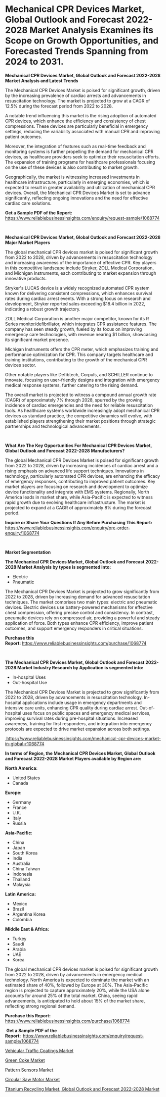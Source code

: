 <p><h1>Mechanical CPR Devices Market, Global Outlook and Forecast 2022-2028 Market Analysis Examines its Scope on Growth Opportunities, and Forecasted Trends Spanning from 2024 to 2031.</h1></p><p><strong>Mechanical CPR Devices Market, Global Outlook and Forecast 2022-2028 Market Analysis and Latest Trends</strong></p>
<p><p>The Mechanical CPR Devices Market is poised for significant growth, driven by the increasing prevalence of cardiac arrests and advancements in resuscitation technology. The market is projected to grow at a CAGR of 12.5% during the forecast period from 2022 to 2028. </p><p>A notable trend influencing this market is the rising adoption of automated CPR devices, which enhance the efficiency and consistency of chest compressions. These devices are particularly beneficial in emergency settings, reducing the variability associated with manual CPR and improving patient outcomes. </p><p>Moreover, the integration of features such as real-time feedback and monitoring systems is further propelling the demand for mechanical CPR devices, as healthcare providers seek to optimize their resuscitation efforts. The expansion of training programs for healthcare professionals focusing on the use of these devices is also contributing to market growth.</p><p>Geographically, the market is witnessing increased investments in healthcare infrastructure, particularly in emerging economies, which is expected to result in greater availability and utilization of mechanical CPR devices. Overall, the Mechanical CPR Devices Market is set to advance significantly, reflecting ongoing innovations and the need for effective cardiac care solutions.</p></p>
<p><strong>Get a Sample PDF of the Report:&nbsp;</strong> <a href="https://www.reliablebusinessinsights.com/enquiry/request-sample/1068774">https://www.reliablebusinessinsights.com/enquiry/request-sample/1068774</a></p>
<p>&nbsp;</p>
<p><strong>Mechanical CPR Devices Market, Global Outlook and Forecast 2022-2028 Major Market Players</strong></p>
<p><p>The global mechanical CPR devices market is poised for significant growth from 2022 to 2028, driven by advancements in resuscitation technology and increasing awareness of the importance of effective CPR. Key players in this competitive landscape include Stryker, ZOLL Medical Corporation, and Michigan Instruments, each contributing to market expansion through innovative products.</p><p>Stryker's LUCAS device is a widely recognized automated CPR system known for delivering consistent compressions, which enhances survival rates during cardiac arrest events. With a strong focus on research and development, Stryker reported sales exceeding $18.4 billion in 2022, indicating a robust growth trajectory.</p><p>ZOLL Medical Corporation is another major competitor, known for its R Series monitor/defibrillator, which integrates CPR assistance features. The company has seen steady growth, fueled by its focus on improving emergency care technologies, with revenue nearing $1 billion, showcasing its significant market presence.</p><p>Michigan Instruments offers the CPR meter, which emphasizes training and performance optimization for CPR. This company targets healthcare and training institutions, contributing to the growth of the mechanical CPR devices sector.</p><p>Other notable players like Defibtech, Corpuls, and SCHILLER continue to innovate, focusing on user-friendly designs and integration with emergency medical response systems, further catering to the rising demand.</p><p>The overall market is projected to witness a compound annual growth rate (CAGR) of approximately 7% through 2028, spurred by the growing incidence of cardiac emergencies and the need for reliable resuscitation tools. As healthcare systems worldwide increasingly adopt mechanical CPR devices as standard practice, the competitive dynamics will evolve, with established players strengthening their market positions through strategic partnerships and technological advancements.</p></p>
<p>&nbsp;</p>
<p><strong>What Are The Key Opportunities For Mechanical CPR Devices Market, Global Outlook and Forecast 2022-2028 Manufacturers?</strong></p>
<p><p>The global Mechanical CPR Devices Market is poised for significant growth from 2022 to 2028, driven by increasing incidences of cardiac arrest and a rising emphasis on advanced life support techniques. Innovations in technology, particularly automated CPR devices, are enhancing the efficacy of emergency responses, contributing to improved patient outcomes. Key market players are focusing on research and development to optimize device functionality and integrate with EMS systems. Regionally, North America leads in market share, while Asia-Pacific is expected to witness rapid growth due to evolving healthcare infrastructure. The market is projected to expand at a CAGR of approximately 8% during the forecast period.</p></p>
<p><strong>Inquire or Share Your Questions If Any Before Purchasing This Report:</strong> <a href="https://www.reliablebusinessinsights.com/enquiry/pre-order-enquiry/1068774">https://www.reliablebusinessinsights.com/enquiry/pre-order-enquiry/1068774</a></p>
<p>&nbsp;</p>
<p><strong>Market Segmentation</strong></p>
<p><strong>The Mechanical CPR Devices Market, Global Outlook and Forecast 2022-2028 Market Analysis by types is segmented into:</strong></p>
<p><ul><li>Electric</li><li>Pneumatic</li></ul></p>
<p><p>The Mechanical CPR Devices Market is projected to grow significantly from 2022 to 2028, driven by increasing demand for advanced resuscitation techniques. The market comprises two main types: electric and pneumatic devices. Electric devices use battery-powered mechanisms for effective chest compression, offering precise control and consistency. In contrast, pneumatic devices rely on compressed air, providing a powerful and steady application of force. Both types enhance CPR efficiency, improve patient outcomes, and support emergency responders in critical situations.</p></p>
<p><strong>Purchase this Report:&nbsp;</strong><a href="https://www.reliablebusinessinsights.com/purchase/1068774">https://www.reliablebusinessinsights.com/purchase/1068774</a></p>
<p>&nbsp;</p>
<p><strong>The Mechanical CPR Devices Market, Global Outlook and Forecast 2022-2028 Market Industry Research by Application is segmented into:</strong></p>
<p><ul><li>In-hospital Uses</li><li>Out-hospital Use</li></ul></p>
<p><p>The Mechanical CPR Devices Market is projected to grow significantly from 2022 to 2028, driven by advancements in resuscitation technology. In-hospital applications include usage in emergency departments and intensive care units, enhancing CPR quality during cardiac arrest. Out-of-hospital uses focus on public spaces and emergency medical services, improving survival rates during pre-hospital situations. Increased awareness, training for first responders, and integration into emergency protocols are expected to drive market expansion across both settings.</p></p>
<p><a href="https://www.reliablebusinessinsights.com/mechanical-cpr-devices-market-in-global-r1068774">&nbsp;https://www.reliablebusinessinsights.com/mechanical-cpr-devices-market-in-global-r1068774</a></p>
<p><strong>In terms of Region, the Mechanical CPR Devices Market, Global Outlook and Forecast 2022-2028 Market Players available by Region are:</strong></p>
<p>
    <p> <strong> North America: </strong>
        <ul>
            <li>United States</li>
            <li>Canada</li>
        </ul>
        </p> 
    <p> <strong> Europe: </strong>
        <ul>
            <li>Germany</li>
            <li>France</li>
            <li>U.K.</li>
            <li>Italy</li>
            <li>Russia</li>
        </ul>
        </p> 
    <p> <strong> Asia-Pacific: </strong>
        <ul>
            <li>China</li>
            <li>Japan</li>
            <li>South Korea</li>
            <li>India</li>
            <li>Australia</li>
            <li>China Taiwan</li>
            <li>Indonesia</li>
            <li>Thailand</li>
            <li>Malaysia</li>
        </ul>
        </p> 
    <p> <strong> Latin America: </strong>
        <ul>
            <li>Mexico</li>
            <li>Brazil</li>
            <li>Argentina Korea</li>
            <li>Colombia</li>
        </ul>
        </p> 
    <p> <strong> Middle East & Africa: </strong>
        <ul>
            <li>Turkey</li>
            <li>Saudi</li>
            <li>Arabia</li>
            <li>UAE</li>
            <li>Korea</li>
        </ul>
    </p>
    </p>
<p><p>The global mechanical CPR devices market is poised for significant growth from 2022 to 2028, driven by advancements in emergency medical technology. North America is expected to dominate the market with an estimated share of 40%, followed by Europe at 30%. The Asia-Pacific region is projected to capture approximately 20%, while the USA alone accounts for around 25% of the total market. China, seeing rapid advancements, is anticipated to hold about 15% of the market share, reflecting strong regional demand.</p></p>
<p><strong>Purchase this Report: </strong><a href="https://www.reliablebusinessinsights.com/purchase/1068774">https://www.reliablebusinessinsights.com/purchase/1068774</a></p>
<p>&nbsp;<strong>Get a Sample PDF of the Report:&nbsp;&nbsp;</strong><a href="https://www.reliablebusinessinsights.com/enquiry/request-sample/1068774">https://www.reliablebusinessinsights.com/enquiry/request-sample/1068774</a></p>
<p><strong></strong></p>
<p><p><a href="https://medium.com/@fredyyunianto_89084/the-vehicular-traffic-coatings-market-report-analyzes-important-operational-and-performance-data-778318b48d03">Vehicular Traffic Coatings Market</a></p><p><a href="https://issuu.com/reportprime-2/docs/green-coke-market-size-2030.pptx_094d71f0d4fdfd">Green Coke Market</a></p><p><a href="https://medium.com/@ruhinayunsa/the-market-study-covers-the-pattern-sensors-market-across-various-segments-912b12729c0a">Pattern Sensors Market</a></p><p><a href="https://www.linkedin.com/pulse/circular-saw-motor-market-share-size-trends-industry-analysis-om0jf?trackingId=4ui2Jh84RKif8%2ByTLKhRNw%3D%3D">Circular Saw Motor Market</a></p><p><a href="https://github.com/NancyAlvarado586/Market-Research-Report-List-1/blob/main/titanium-recycling-market-global-outlook-and-forecast-2022-2028-market.md">Titanium Recycling Market, Global Outlook and Forecast 2022-2028 Market</a></p></p>